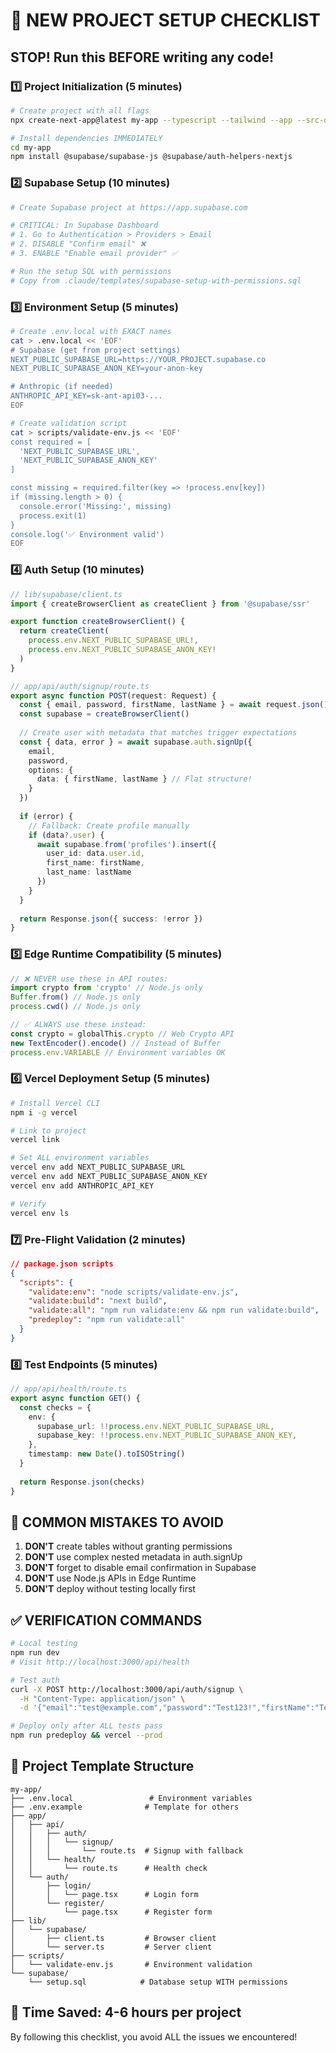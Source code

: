 # 🚀 NEW PROJECT SETUP CHECKLIST

## STOP! Run this BEFORE writing any code!

### 1️⃣ Project Initialization (5 minutes)
```bash
# Create project with all flags
npx create-next-app@latest my-app --typescript --tailwind --app --src-dir --import-alias "@/*"

# Install dependencies IMMEDIATELY
cd my-app
npm install @supabase/supabase-js @supabase/auth-helpers-nextjs
```

### 2️⃣ Supabase Setup (10 minutes)
```bash
# Create Supabase project at https://app.supabase.com

# CRITICAL: In Supabase Dashboard
# 1. Go to Authentication > Providers > Email
# 2. DISABLE "Confirm email" ❌
# 3. ENABLE "Enable email provider" ✅

# Run the setup SQL with permissions
# Copy from .claude/templates/supabase-setup-with-permissions.sql
```

### 3️⃣ Environment Setup (5 minutes)
```bash
# Create .env.local with EXACT names
cat > .env.local << 'EOF'
# Supabase (get from project settings)
NEXT_PUBLIC_SUPABASE_URL=https://YOUR_PROJECT.supabase.co
NEXT_PUBLIC_SUPABASE_ANON_KEY=your-anon-key

# Anthropic (if needed)
ANTHROPIC_API_KEY=sk-ant-api03-...
EOF

# Create validation script
cat > scripts/validate-env.js << 'EOF'
const required = [
  'NEXT_PUBLIC_SUPABASE_URL',
  'NEXT_PUBLIC_SUPABASE_ANON_KEY'
]

const missing = required.filter(key => !process.env[key])
if (missing.length > 0) {
  console.error('Missing:', missing)
  process.exit(1)
}
console.log('✅ Environment valid')
EOF
```

### 4️⃣ Auth Setup (10 minutes)
```typescript
// lib/supabase/client.ts
import { createBrowserClient as createClient } from '@supabase/ssr'

export function createBrowserClient() {
  return createClient(
    process.env.NEXT_PUBLIC_SUPABASE_URL!,
    process.env.NEXT_PUBLIC_SUPABASE_ANON_KEY!
  )
}

// app/api/auth/signup/route.ts
export async function POST(request: Request) {
  const { email, password, firstName, lastName } = await request.json()
  const supabase = createBrowserClient()
  
  // Create user with metadata that matches trigger expectations
  const { data, error } = await supabase.auth.signUp({
    email,
    password,
    options: {
      data: { firstName, lastName } // Flat structure!
    }
  })
  
  if (error) {
    // Fallback: Create profile manually
    if (data?.user) {
      await supabase.from('profiles').insert({
        user_id: data.user.id,
        first_name: firstName,
        last_name: lastName
      })
    }
  }
  
  return Response.json({ success: !error })
}
```

### 5️⃣ Edge Runtime Compatibility (5 minutes)
```typescript
// ❌ NEVER use these in API routes:
import crypto from 'crypto' // Node.js only
Buffer.from() // Node.js only
process.cwd() // Node.js only

// ✅ ALWAYS use these instead:
const crypto = globalThis.crypto // Web Crypto API
new TextEncoder().encode() // Instead of Buffer
process.env.VARIABLE // Environment variables OK
```

### 6️⃣ Vercel Deployment Setup (5 minutes)
```bash
# Install Vercel CLI
npm i -g vercel

# Link to project
vercel link

# Set ALL environment variables
vercel env add NEXT_PUBLIC_SUPABASE_URL
vercel env add NEXT_PUBLIC_SUPABASE_ANON_KEY
vercel env add ANTHROPIC_API_KEY

# Verify
vercel env ls
```

### 7️⃣ Pre-Flight Validation (2 minutes)
```json
// package.json scripts
{
  "scripts": {
    "validate:env": "node scripts/validate-env.js",
    "validate:build": "next build",
    "validate:all": "npm run validate:env && npm run validate:build",
    "predeploy": "npm run validate:all"
  }
}
```

### 8️⃣ Test Endpoints (5 minutes)
```typescript
// app/api/health/route.ts
export async function GET() {
  const checks = {
    env: {
      supabase_url: !!process.env.NEXT_PUBLIC_SUPABASE_URL,
      supabase_key: !!process.env.NEXT_PUBLIC_SUPABASE_ANON_KEY,
    },
    timestamp: new Date().toISOString()
  }
  
  return Response.json(checks)
}
```

## 🚨 COMMON MISTAKES TO AVOID

1. **DON'T** create tables without granting permissions
2. **DON'T** use complex nested metadata in auth.signUp
3. **DON'T** forget to disable email confirmation in Supabase
4. **DON'T** use Node.js APIs in Edge Runtime
5. **DON'T** deploy without testing locally first

## ✅ VERIFICATION COMMANDS

```bash
# Local testing
npm run dev
# Visit http://localhost:3000/api/health

# Test auth
curl -X POST http://localhost:3000/api/auth/signup \
  -H "Content-Type: application/json" \
  -d '{"email":"test@example.com","password":"Test123!","firstName":"Test","lastName":"User"}'

# Deploy only after ALL tests pass
npm run predeploy && vercel --prod
```

## 📝 Project Template Structure

```
my-app/
├── .env.local                 # Environment variables
├── .env.example              # Template for others
├── app/
│   ├── api/
│   │   ├── auth/
│   │   │   └── signup/
│   │   │       └── route.ts  # Signup with fallback
│   │   └── health/
│   │       └── route.ts      # Health check
│   └── auth/
│       ├── login/
│       │   └── page.tsx      # Login form
│       └── register/
│           └── page.tsx      # Register form
├── lib/
│   └── supabase/
│       ├── client.ts         # Browser client
│       └── server.ts         # Server client
├── scripts/
│   └── validate-env.js       # Environment validation
└── supabase/
    └── setup.sql            # Database setup WITH permissions
```

## 🎯 Time Saved: 4-6 hours per project

By following this checklist, you avoid ALL the issues we encountered!